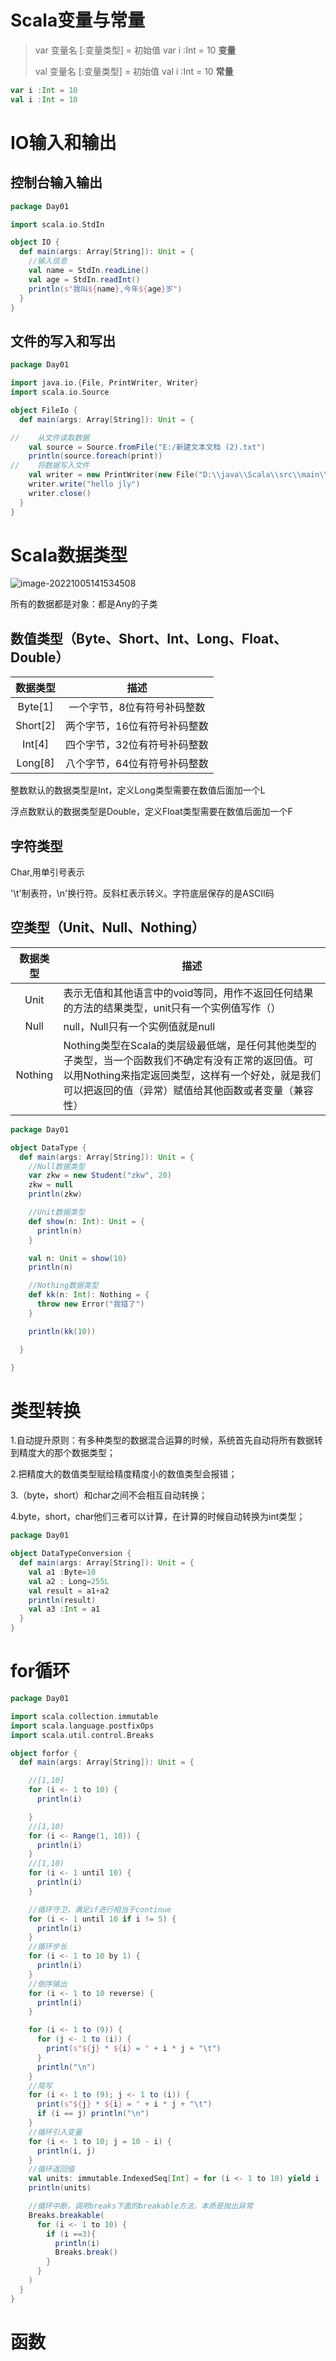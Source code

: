 # Scala变量与常量

>var 变量名 [:变量类型] = 初始值    var i :Int = 10   **变量**
>
>val 变量名 [:变量类型] = 初始值    val i :Int = 10  **常量**

```scala
var i :Int = 10  
val i :Int = 10  
```

# IO输入和输出

## 控制台输入输出

```scala
package Day01

import scala.io.StdIn

object IO {
  def main(args: Array[String]): Unit = {
    //输入信息
    val name = StdIn.readLine()
    val age = StdIn.readInt()
    println(s"我叫${name},今年${age}岁")
  }
}
```

## 文件的写入和写出

```scala
package Day01

import java.io.{File, PrintWriter, Writer}
import scala.io.Source

object FileIo {
  def main(args: Array[String]): Unit = {

//    从文件读取数据
    val source = Source.fromFile("E:/新建文本文档 (2).txt")
    println(source.foreach(print))
//    将数据写入文件
    val writer = new PrintWriter(new File("D:\\java\\Scala\\src\\main\\resources\\1.txt"))
    writer.write("hello jly")
    writer.close()
  }
}
```

# Scala数据类型

![image-20221005141534508](C:\Users\22154\AppData\Roaming\Typora\typora-user-images\image-20221005141534508.png)

所有的数据都是对象：都是Any的子类

## 数值类型（Byte、Short、Int、Long、Float、Double）

| 数据类型 |             描述             |
| :------: | :--------------------------: |
| Byte[1]  | 一个字节，8位有符号补码整数  |
| Short[2] | 两个字节，16位有符号补码整数 |
|  Int[4]  | 四个字节，32位有符号补码整数 |
| Long[8]  | 八个字节，64位有符号补码整数 |

整数默认的数据类型是Int，定义Long类型需要在数值后面加一个L

浮点数默认的数据类型是Double，定义Float类型需要在数值后面加一个F

## 字符类型

Char,用单引号表示

'\t'制表符，\n'换行符。反斜杠表示转义。字符底层保存的是ASCII码

## 空类型（Unit、Null、Nothing）

| 数据类型 | 描述                                                         |
| :------: | ------------------------------------------------------------ |
|   Unit   | 表示无值和其他语言中的void等同，用作不返回任何结果的方法的结果类型，unit只有一个实例值写作（） |
|   Null   | null，Null只有一个实例值就是null                             |
| Nothing  | Nothing类型在Scala的类层级最低端，是任何其他类型的子类型，当一个函数我们不确定有没有正常的返回值。可以用Nothing来指定返回类型，这样有一个好处，就是我们可以把返回的值（异常）赋值给其他函数或者变量（兼容性） |

```scala
package Day01

object DataType {
  def main(args: Array[String]): Unit = {
    //Null数据类型
    var zkw = new Student("zkw", 20)
    zkw = null
    println(zkw)

    //Unit数据类型
    def show(n: Int): Unit = {
      println(n)
    }

    val n: Unit = show(10)
    println(n)

    //Nothing数据类型
    def kk(n: Int): Nothing = {
      throw new Error("我错了")
    }

    println(kk(10))

  }

}

```

#  类型转换

1.自动提升原则：有多种类型的数据混合运算的时候，系统首先自动将所有数据转到精度大的那个数据类型；

2.把精度大的数值类型赋给精度精度小的数值类型会报错；

3.（byte，short）和char之间不会相互自动转换；

4.byte，short，char他们三者可以计算，在计算的时候自动转换为int类型；

```scala
package Day01

object DataTypeConversion {
  def main(args: Array[String]): Unit = {
    val a1 :Byte=10
    val a2 : Long=255L
    val result = a1+a2
    println(result)
    val a3 :Int = a1
  }
}
```



# for循环

```scala
package Day01

import scala.collection.immutable
import scala.language.postfixOps
import scala.util.control.Breaks

object forfor {
  def main(args: Array[String]): Unit = {

    //[1,10]
    for (i <- 1 to 10) {
      println(i)

    }
    //[1,10)
    for (i <- Range(1, 10)) {
      println(i)
    }
    //[1,10)
    for (i <- 1 until 10) {
      println(i)
    }

    //循环守卫，满足if进行相当于continue
    for (i <- 1 until 10 if i != 5) {
      println(i)
    }
    //循环步长
    for (i <- 1 to 10 by 1) {
      println(i)
    }
    //倒序输出
    for (i <- 1 to 10 reverse) {
      println(i)
    }

    for (i <- 1 to (9)) {
      for (j <- 1 to (i)) {
        print(s"${j} * ${i} = " + i * j + "\t")
      }
      println("\n")
    }
    //简写
    for (i <- 1 to (9); j <- 1 to (i)) {
      print(s"${j} * ${i} = " + i * j + "\t")
      if (i == j) println("\n")
    }
    //循环引入变量
    for (i <- 1 to 10; j = 10 - i) {
      println(i, j)
    }
    //循环返回值
    val units: immutable.IndexedSeq[Int] = for (i <- 1 to 10) yield i
    println(units)

    //循环中断，调用breaks下面的breakable方法，本质是抛出异常
    Breaks.breakable(
      for (i <- 1 to 10) {
        if (i ==3){
          println(i)
          Breaks.break()
        }
      }
    )
  }
}
```

# 函数

